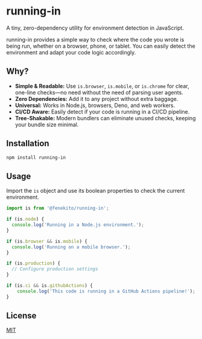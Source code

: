# running-in

A tiny, zero-dependency utility for environment detection in JavaScript.

running-in provides a simple way to check where the code you wrote is being run, whether on a browser, phone, or tablet. You can easily detect the environment and adapt your code logic accordingly.

## Why?

-   **Simple & Readable:** Use `is.browser`, `is.mobile`, or `is.chrome` for clear, one-line checks—no need without the need of parsing user agents.
-   **Zero Dependencies:** Add it to any project without extra baggage.
-   **Universal:** Works in Node.js, browsers, Deno, and web workers.
-   **CI/CD Aware:** Easily detect if your code is running in a CI/CD pipeline.
-   **Tree-Shakable:** Modern bundlers can eliminate unused checks, keeping your bundle size minimal.

## Installation

```bash
npm install running-in
```

## Usage

Import the `is` object and use its boolean properties to check the current environment.

```javascript
import is from '@fenekito/running-in';

if (is.node) {
  console.log('Running in a Node.js environment.');
}

if (is.browser && is.mobile) {
  console.log('Running on a mobile browser.');
}

if (is.production) {
  // Configure production settings
}

if (is.ci && is.githubActions) {
    console.log('This code is running in a GitHub Actions pipeline!');
}
```

## License

[MIT](LICENSE)
